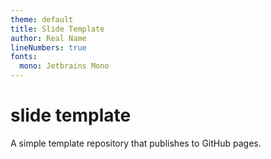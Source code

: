 ```yaml
---
theme: default
title: Slide Template
author: Real Name
lineNumbers: true
fonts:
  mono: Jetbrains Mono
---
```


# slide template

A simple template repository that publishes to GitHub pages.
